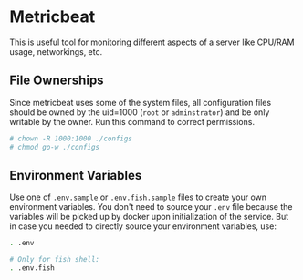 # Metricbeat

This is useful tool for monitoring different aspects of a server like
CPU/RAM usage, networkings, etc.

## File Ownerships

Since metricbeat uses some of the system files, all configuration files
should be owned by the uid=1000 (`root` or `adminstrator`) and be only
writable by the owner. Run this command to correct permissions.

```bash
# chown -R 1000:1000 ./configs
# chmod go-w ./configs
```

## Environment Variables

Use one of `.env.sample` or `.env.fish.sample` files to create your own
environment variables. You don't need to source your `.env` file because
the variables will be picked up by docker upon initialization of the
service. But in case you needed to directly source your environment
variables, use:

```bash
. .env

# Only for fish shell:
. .env.fish
```
